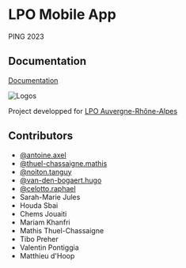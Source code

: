 
# LPO Mobile App

PING 2023 


## Documentation

[Documentation](https://devops.telecomste.fr/antoine.axel/lpo-mobapp/-/wikis/Documentation)


![Logos](https://auvergne-rhone-alpes.lpo.fr/wp-content/uploads/LPO_AuRA.svg)


Project developped for [LPO Auvergne-Rhône-Alpes](https//auvergne-rhone-alpes.lpo.fr/)

## Contributors

- [@antoine.axel](https://devops.telecomste.fr/antoine.axel)
- [@thuel-chassaigne.mathis](https://devops.telecomste.fr/thuel-chassaigne.mathis)
- [@noiton.tanguy](https://devops.telecomste.fr/noiton.tanguy)
- [@van-den-bogaert.hugo](https://devops.telecomste.fr/van-den-bogaert.hugo)
- [@celotto.raphael](https://devops.telecomste.fr/celotto.raphael)
- Sarah-Marie Jules
- Houda Sbai
- Chems Jouaiti
- Mariam Khanfri
- Mathis Thuel-Chassaigne
- Tibo Preher
- Valentin Pontiggia
- Matthieu d'Hoop